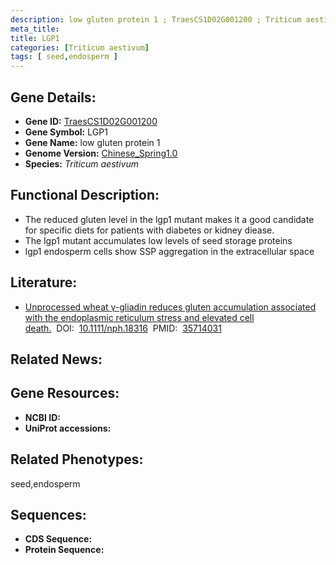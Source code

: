 ```yaml
---
description: low gluten protein 1 ; TraesCS1D02G001200 ; Triticum aestivum
meta_title:
title: LGP1
categories: [Triticum aestivum]
tags: [ seed,endosperm ]
---
```


## Gene Details:
- **Gene ID:**	[TraesCS1D02G001200]()
- **Gene Symbol:** LGP1
- **Gene Name:** low gluten protein 1
- **Genome Version:** [Chinese_Spring1.0]()
- **Species:** *Triticum aestivum*

## Functional Description:
   - The reduced gluten level in the lgp1 mutant makes it a good candidate for specific diets for patients with diabetes or kidney diease.
   - The lgp1 mutant accumulates low levels of seed storage proteins
   - lgp1 endosperm cells show SSP aggregation in the extracellular space

## Literature:
   - [Unprocessed wheat γ-gliadin reduces gluten accumulation associated with the endoplasmic reticulum stress and elevated cell death.]( https://nph.onlinelibrary.wiley.com/doi/10.1111/nph.18316)&nbsp;&nbsp;DOI:&nbsp;&nbsp;[10.1111/nph.18316](https://nph.onlinelibrary.wiley.com/doi/10.1111/nph.18316)&nbsp;&nbsp;PMID:&nbsp;&nbsp;[35714031](https://pubmed.ncbi.nlm.nih.gov/35714031/)

## Related News:

## Gene Resources:
- **NCBI ID:** [](https://www.ncbi.nlm.nih.gov/gene/?term=)
- **UniProt accessions:** [](https://www.uniprot.org/uniprotkb//entry)

## Related Phenotypes:
seed,endosperm

## Sequences:
- **CDS Sequence:**
- **Protein Sequence:**
